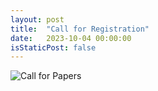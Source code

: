 ```yaml
---
layout: post
title:  "Call for Registration"
date:   2023-10-04 00:00:00
isStaticPost: false
---
```


![Call for Papers](/uoa_pgf_2023/img/poster/UoA_Postgraduate_Poster.png "Call for Papers")
